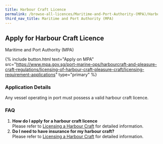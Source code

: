 ```yaml
---
title: Harbour Craft Licence
permalink: /browse-all-licences/Maritime-and-Port-Authority-(MPA)/Harbour-Craft-Licence
third_nav_title: Maritime and Port Authority (MPA)
---
```


## Apply for Harbour Craft Licence

Maritime and Port Authority (MPA)

{% include button.html text="Apply on MPA" src="https://www.mpa.gov.sg/port-marine-ops/harbourcraft-and-pleasure-craft-regulations/licensing-of-harbour-craft-pleasure-craft/licensing-requirement-applications" type="primary" %}

<H3>Application Details</H3>

<p>Any vessel operating in port must possess a valid harbour craft licence.</p>
 <h3>FAQ</h3>
 <ol>
 <li><strong>How do I apply for a harbour craft licence</strong><br />Please refer to <a href="http://www.mpa.gov.sg/web/portal/home/port-of-singapore/craft-licensing-and-port-clearance/licensing-of-harbour-craft/licensing-a-harbour-craft" target="_blank" rel="noopener">Licensing a Harbour Craft</a> for detailed information.</li>
 <li><strong>Do I need to have insurance for my harbour craft?<br /></strong>Please refer to <a href="http://www.mpa.gov.sg/web/portal/home/port-of-singapore/craft-licensing-and-port-clearance/licensing-of-harbour-craft/licensing-a-harbour-craft" target="_blank" rel="noopener">Licensing a Harbour Craft</a> for detailed information.</li>
 </ol>

